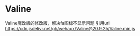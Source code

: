 # Valine
Valine魔改版的修改版，解决fa图标不显示问题
引用url 
https://cdn.jsdelivr.net/gh/wehaox/Valine@20.9.25/Valine.min.js
<script src='https://cdn.jsdelivr.net/gh/wehaox/Valine@20.9.25/Valine.min.js'></script>
